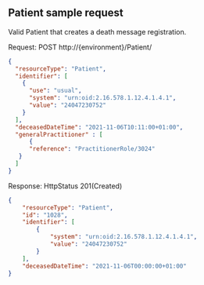 ## Patient sample request
Valid Patient that creates a death message registration.


Request: POST http://{environment}/Patient/
```json
{
  "resourceType": "Patient",
  "identifier": [
    {
      "use": "usual",
      "system": "urn:oid:2.16.578.1.12.4.1.4.1",
      "value": "24047230752"
    }
  ],
  "deceasedDateTime": "2021-11-06T10:11:00+01:00",
  "generalPractitioner" : [
      {
      "reference": "PractitionerRole/3024"
   }
  ]
}
```

Response: HttpStatus 201(Created)
```json
{
    "resourceType": "Patient",
    "id": "1028",
    "identifier": [
        {
            "system": "urn:oid:2.16.578.1.12.4.1.4.1",
            "value": "24047230752"
        }
    ],
    "deceasedDateTime": "2021-11-06T00:00:00+01:00"
}
```